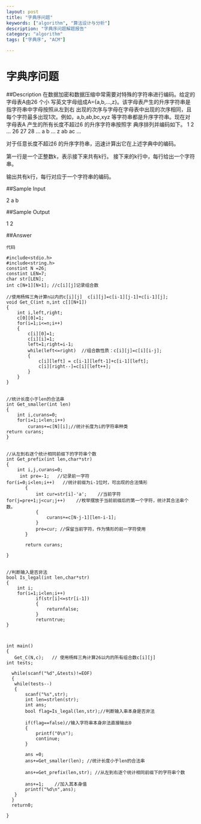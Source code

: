 ```yaml
---
layout: post
title: "字典序问题"
keywords: ["algorithm", "算法设计与分析"]
description: "字典序问题解题报告"
category: "algorithm"
tags: ["字典序", "ACM"]

---
```



# 字典序问题
##Description
在数据加密和数据压缩中常需要对特殊的字符串进行编码。给定的字母表A由26 个小
写英文字母组成A={a,b,…,z}。该字母表产生的升序字符串是指字符串中字母按照从左到右
出现的次序与字母在字母表中出现的次序相同，且每个字符最多出现1次。例如，a,b,ab,bc,xyz
等字符串都是升序字符串。现在对字母表A 产生的所有长度不超过6 的升序字符串按照字
典序排列并编码如下。
       1 2 … 26 27 28 …
       a b … z   ab ac …

对于任意长度不超过6 的升序字符串，迅速计算出它在上述字典中的编码。

第一行是一个正整数k，表示接下来共有k行。
接下来的k行中，每行给出一个字符串。

输出共有k行，每行对应于一个字符串的编码。

##Sample Input

2
a
b

##Sample Output

1
2

##Answer
```
代码

#include<stdio.h>     
#include<string.h>     
constint N =26;     
constint LEN=7;     
char str[LEN];     
int c[N+1][N+1]; //c[i][j]记录组合数  

//使用杨辉三角计算n以内的c[i][j]  c[i][j]=c[i-1][j-1]+c[i-1][j];   
void Get_C(int n,int c[][N+1]) 
{   
    int i,left,right;   
    c[0][0]=1;   
    for(i=1;i<=n;i++)   
    {   
        c[i][0]=1;   
        c[i][i]=1;   
        left=1;right=i-1;   
        while(left<=right)  //组合数性质：c[i][j]=c[i][i-j]; 
        {   
            c[i][left] = c[i-1][left-1]+c[i-1][left];   
            c[i][right--]=c[i][left++];    
        }   
    }   
} 
   

//统计长度小于len的合法串 
int Get_smaller(int len)  
{ 
    int i,curans=0; 
    for(i=1;i<len;i++) 
        curans+=c[N][i];//统计长度为i的字符串种类 
return curans; 
} 


//从左到右逐个统计相同前缀下的字符串个数 
int Get_prefix(int len,char*str) 
{ 
    int i,j,curans=0; 
     int pre=-1;   //记录前一字符 
for(i=0;i<len;i++)   //统计前缀为i-1位时，可出现的合法情形  
       {     
           int cur=str[i]-'a';    //当前字符 
for(j=pre+1;j<cur;j++)    //枚举摆放于当前前缀后的第一个字符，统计其合法串个数。 
           {     
               curans+=c[N-j-1][len-i-1];  
           }   
           pre=cur; //保留当前字符，作为情形的前一字符使用 
       }     

       return curans; 

} 


//判断输入是否非法 
bool Is_legal(int len,char*str) 
{ 
    int i; 
    for(i=1;i<len;i++)    
           if(str[i]<=str[i-1])    
           {    
               returnfalse;    
           }    
           returntrue; 
} 



int main()  
{     
   Get_C(N,c);   // 使用杨辉三角计算26以内的所有组合数c[i][j]      
int tests;     
    
  while(scanf("%d",&tests)!=EOF)  
  {  
   while(tests--)     
   {     
       scanf("%s",str);  
       int len=strlen(str);     
       int ans;     
       bool flag=Is_legal(len,str);//判断输入串本身是否非法 

       if(flag==false)//输入字符串本身非法直接输出0 
       {    
           printf("0\n");    
           continue;    
       }    
       
       ans =0;  
       ans+=Get_smaller(len); //统计长度小于len的合法串 

       ans+=Get_prefix(len,str); //从左到右逐个统计相同前缀下的字符串个数 

       ans+=1;    //加入其本身值 
       printf("%d\n",ans);    
   }  
  }  
  return0;     

}
```